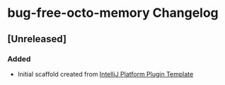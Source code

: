 <!-- Keep a Changelog guide -> https://keepachangelog.com -->

# bug-free-octo-memory Changelog

## [Unreleased]
### Added
- Initial scaffold created from [IntelliJ Platform Plugin Template](https://github.com/JetBrains/intellij-platform-plugin-template)
